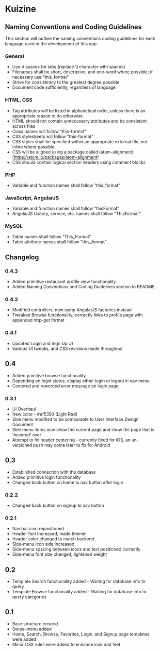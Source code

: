 # Kuizine

## Naming Conventions and Coding Guidelines
This section will outline the naming conventions coding guidelines for each language used in the development of this app.

### General
* Use 4 spaces for tabs (replace \t character with spaces)
* Filenames shall be short, descriptive, and one-word where possible; if necessary use "this_format"
* Strive for consistency to the greatest degree possible
* Document code sufficiently, regardless of language

### HTML, CSS
* Tag attributes will be listed in alphabetical order, unless there is an appropriate reason to do otherwise
* HTML should not contain unnecessary attributes and be consistent across files
* Class names will follow "this-format"
* CSS stylesheets will follow "this-format"
* CSS styles shall be specified within an appropriate external file, not inline where possible.
* CSS will be aligned using a package called (atom-alignment)[https://atom.io/packages/atom-alignment]
* CSS should contain logical section headers using comment blocks

### PHP
* Variable and function names shall follow "this_format"

### JavaScript, AngularJS
* Variable and function names shall follow "thisFormat"
* AngularJS factory, service, etc. names shall follow "ThisFormat"

### MySQL
* Table names shall follow "This_Format"
* Table attribute names shall follow "this_format"


## Changelog

### 0.4.3
* Added primitive restaurant profile view functionality
* Added Naming Conventions and Coding Guidelines section to README

### 0.4.2
* Modified controllers, now using AngularJS factories instead
* Tweaked Browse functionality, correctly links to profile page with appended http-get format

### 0.4.1
* Updated Login and Sign Up UI
* Various UI tweaks, and CSS revisions made throughout

## 0.4
* Added primitive browse functionality
* Depending on login status, display either login or logout in nav menu
* Centered and reworded error message on login page

### 0.3.1
* UI Overhaul
* New color - #ef5350 (Light Red)
* Side menu modified to be comparable to User Interface Design Document
* Side menu items now show the current page and show the page that is 'hovered' over
* Attempt to fix header centering - currently fixed for iOS, an un-versioned push may come later to fix for Android

## 0.3
* Established connection with the database
* Added primitive login functionality
* Changed back button on home to nav button after login

### 0.2.2
* Changed back button on signup to nav button

### 0.2.1
* Nav bar icon repositioned
* Header font increased, made thinner
* Header color changed to match backend
* Side-menu icon side increased
* Side-menu spacing between icons and text positioned correctly
* Side-menu font size changed, lightened weight

## 0.2
* Template Search functionality added - Waiting for database info to query
* Template Browse functionality added - Waiting for database info to query categories

## 0.1
* Base structure created
* Swipe-menu added
* Home, Search, Browse, Favorites, Login, and Signup page templates were added
* Minor CSS rules were added to enhance look and feel
